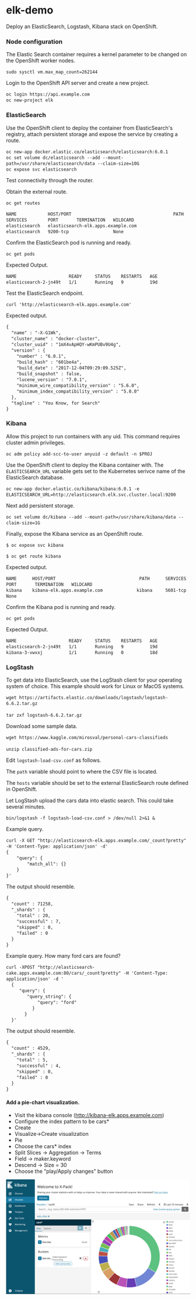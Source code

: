 # elk-demo

Deploy an ElasticSearch, Logstash, Kibana stack on OpenShift.

### Node configuration

The Elastic Search container requires a kernel parameter to be changed on the OpenShift
worker nodes.

```
sudo sysctl vm.max_map_count=262144
```

Login to the OpenShift API server and create a new project.

```
oc login https://api.example.com 
oc new-project elk
```

### ElasticSearch 

Use the OpenShift client to deploy the container from ElasticSearch's registry, attach persistent storage and 
expose the service by creating a route.

```
oc new-app docker.elastic.co/elasticsearch/elasticsearch:6.0.1
oc set volume dc/elasticsearch --add --mount-path=/usr/share/elasticsearch/data --claim-size=10G
oc expose svc elasticsearch
```

Test connectivity through the router.

Obtain the external route.

```
oc get routes
```

```
NAME            HOST/PORT                                       PATH      SERVICES        PORT       TERMINATION   WILDCARD
elasticsearch   elasticsearch-elk.apps.example.com             elasticsearch   9200-tcp                 None
```

Confirm the ElasticSearch pod is running and ready.

```
oc get pods
```

Expected Output.

```
NAME                    READY     STATUS    RESTARTS   AGE
elasticsearch-2-jn49t   1/1       Running   9          19d
```

Test the ElasticSearch endpoint.

```
curl 'http://elasticsearch-elk.apps.example.com'
```

Expected output.

```
{
  "name" : "-X-G1Wk",
  "cluster_name" : "docker-cluster",
  "cluster_uuid" : "1mX4vApHQY-wKmPUBv9U4g",
  "version" : {
    "number" : "6.0.1",
    "build_hash" : "601be4a",
    "build_date" : "2017-12-04T09:29:09.525Z",
    "build_snapshot" : false,
    "lucene_version" : "7.0.1",
    "minimum_wire_compatibility_version" : "5.6.0",
    "minimum_index_compatibility_version" : "5.0.0"
  },
  "tagline" : "You Know, for Search"
}
```

### Kibana

Allow this project to run containers with any uid. This command requires cluster admin privileges.

```
oc adm policy add-scc-to-user anyuid -z default -n $PROJ
```

Use the OpenShift client to deploy the Kibana container with. The ```ELASTICSEARCH_URL``` variable gets set to
the Kubernetes serivce name of the ElasticSearch database. 

```
oc new-app docker.elastic.co/kibana/kibana:6.0.1 -e ELASTICSEARCH_URL=http://elasticsearch.elk.svc.cluster.local:9200
```

Next add persistent storage.

```
oc set volume dc/kibana --add --mount-path=/usr/share/kibana/data --claim-size=1G
```

Finally, expose the Kibana service as an OpenShift route.

```
$ oc expose svc kibana
```

```
$ oc get route kibana
```

Expected output.

```
NAME      HOST/PORT                                PATH      SERVICES   PORT       TERMINATION   WILDCARD
kibana    kibana-elk.apps.example.com             kibana     5601-tcp                 None
```

Confirm the Kibana pod is running and ready.

```
oc get pods
```

Expected Output.

```
NAME                    READY     STATUS    RESTARTS   AGE
elasticsearch-2-jn49t   1/1       Running   9          19d
kibana-3-vwxxj          1/1       Running   0          18d
```

### LogStash

To get data into ElasticSearch, use the LogStash client for your operating system of choice. This
example should work for Linux or MacOS systems.

```
wget https://artifacts.elastic.co/downloads/logstash/logstash-6.6.2.tar.gz

tar zxf logstash-6.6.2.tar.gz
```

Download some sample data.

```
wget https://www.kaggle.com/mirosval/personal-cars-classifieds

unzip classified-ads-for-cars.zip
```

Edit ```logstash-load-csv.conf``` as follows. 

The ```path``` variable should point to where the CSV file is located.

The ```hosts``` variable should be set to the external ElasticSearch route defined in OpenShift.

Let LogStash upload the cars data into elastic search. This could take several minutes.

```
bin/logstash -f logstash-load-csv.conf > /dev/null 2>&1 &
```

Example query.

```
curl -X GET "http://elasticsearch-elk.apps.example.com/_count?pretty" -H 'Content-Type: application/json' -d'
{
    "query": {
        "match_all": {}
    }
}'
```
The output should resemble.

```
{
  "count" : 71258,
  "_shards" : {
    "total" : 20,
    "successful" : 7,
    "skipped" : 0,
    "failed" : 0
  }
}
```

Example query. How many ford cars are found?

```
curl -XPOST "http://elasticsearch-cake.apps.example.com:80/cars/_count?pretty" -H 'Content-Type: application/json' -d '
  {
     "query": {
        "query_string": {
            "query": "ford"
          }
       }
  }'
  ```

  The output should resemble.

```
{
  "count" : 4529,
  "_shards" : {
    "total" : 5,
    "successful" : 4,
    "skipped" : 0,
    "failed" : 0
  }
}
```

#### Add a pie-chart visualization.

* Visit the kibana console (http://kibana-elk.apps.example.com)
* Configure the index pattern to be cars*
* Create
* Visualize->Create visualization
* Pie
* Choose the cars* index
* Split Slices -> Aggregation -> Terms
* Field -> maker.keyword
* Descend -> Size = 30
* Choose the "play/Apply changes" button

![Kibana](images/top30.png)